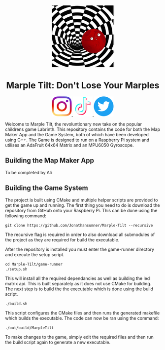 <p align="center">
<img width="200" src="https://github.com/Jonathansumner/Marple-Tilt/blob/main/Icons/marple_logo_resized.jpg" alt="Material Bread logo">
<h1 align="center">Marple Tilt: Don't Lose Your Marples</h1>
</p>
<p align="center">
<a href =https://www.instagram.com/marpletilt/ ><img src="https://raw.githubusercontent.com/Jonathansumner/Marple-Tilt/main/Icons/Instagram.png" width="64"/> </a><a href =https://www.tiktok.com/@marpletilt ><img src="https://raw.githubusercontent.com/Jonathansumner/Marple-Tilt/main/Icons/Tiktok.png" width="64"/> </a><a href =https://www.twitter.com/marpletilt ><img src="https://raw.githubusercontent.com/Jonathansumner/Marple-Tilt/main/Icons/Twitter.png" width="64"/> </a>
</p>

Welcome to Marple Tilt, the revoluntionary new take on the popular childrens game Labrinth. This repository contains the code for both the Map Maker App and the Game System, both of which have been developed using C++. The Game is designed to run on a Raspberry Pi system and utilises an AdaFruit 64x64 Matrix and an MPU6050 Gyroscope.

## Building the Map Maker App

To be completed by Ali

## Building the Game System

The project is built using CMake and multiple helper scripts are provided to get the game up and running. The first thing you need to do is download the repository from GitHub onto your Raspberry Pi. This can be done using the following command:

```
git clone https://github.com/Jonathansumner/Marple-Tilt --recursive
```

The recursive flag is required in order to also download all submodules of the project as they are required for build the executable.

After the repository is installed you must enter the game-runner directory and execute the setup script.

```
cd Marple-Tilt/game-runner
./setup.sh
```

This will install all the required dependancies as well as building the led matrix api. This is built separately as it does not use CMake for building. The next step is to build the the executable which is done using the build script.

```
./build.sh
```

This script configures the CMake files and then runs the generated makefile which builds the executable. The code can now be ran using the command:

```
./out/build/MarpleTilt
```

To make changes to the game, simply edit the required files and then run the build script again to generate a new executable.
